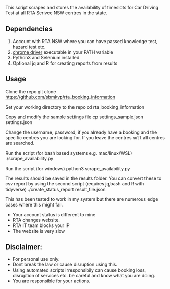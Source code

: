 This script scrapes and stores the availability of timeslots for 
Car Driving Test at all RTA Serivce NSW centres in the state. 

## Dependencies

 1. Account with RTA NSW where you can have passed knowledge test, hazard test etc.
 2. [chrome driver]() executable in your PATH variable
 3. Python3 and Selenium installed
 4. Optional jq and R for creating reports from results

## Usage

Clone the repo
    git clone https://github.com/sbmkvp/rta_booking_information

Set your working directory to the repo
    cd rta_booking_information

Copy and modify the sample settings file
    cp settings_sample.json settings.json

Change the username, password, if you already have a booking and the specific
centres you are looking for. If you leave the centres `null` all centres are
searched. 

Run the script (for bash based systems e.g. mac/linux/WSL)
    ./scrape_availability.py

Run the script (for windows) 
    python3 scrape_availability.py

The results should be saved in the results folder.
You can convert these to csv report by using the second script 
(requires jq,bash and R with tidyverse)
    ./create_status_report result_file.json

This has been tested to work in my system but there are numerous edge cases 
where this might fail.
 - Your account status is different to mine
 - RTA changes website.
 - RTA IT team blocks your IP
 - The website is very slow

## Disclaimer:

 - For personal use only. 
 - Dont break the law or cause disruption using this.
 - Using automated scripts irresponsibily can cause booking loss, disruption of services etc. be careful and know what you are doing.
 - You are responsible for your actions.
